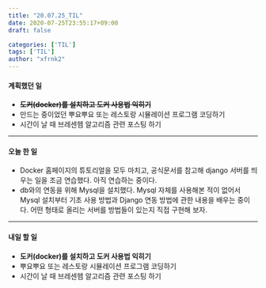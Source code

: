 ```yaml
---
title: "20.07.25_TIL"
date: 2020-07-25T23:55:17+09:00
draft: false

categories: ['TIL']
tags: ['TIL']
author: "xfrnk2"
---
```

#### 계획했던 일
+ ~~**도커(docker)를 설치하고 도커 사용법 익히기**~~
+ 만드는 중이었던 뿌요뿌요 또는 레스토랑 시뮬레이션 프로그램 코딩하기
+ 시간이 날 때 브레센헴 알고리즘 관련 포스팅 하기
---  
#### 오늘 한 일
+ Docker 홈페이지의 튜토리얼을 모두 마치고, 공식문서를 참고해 django 서버를 띄우는 일을 조금 연습했다. 아직 연습하는 중이다.
+ db와의 연동을 위해 Mysql을 설치했다. Mysql 자체를 사용해본 적이 없어서 Mysql 설치부터 기초 사용 방법과 Django 연동 방법에 관한 내용을 배우는 중이다. 어떤 형태로 올리는 서버를 방법들이 있는지 직접 구현해 보자.
---   
#### 내일 할 일 
+ **도커(docker)를 설치하고 도커 사용법 익히기**
+ 뿌요뿌요 또는 레스토랑 시뮬레이션 프로그램 코딩하기
+ 시간이 날 때 브레센헴 알고리즘 관련 포스팅 하기